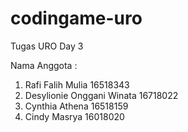 # codingame-uro
Tugas URO Day 3

Nama Anggota :
1. Rafi Falih Mulia 16518343
2. Desylionie Onggani Winata 16718022
3. Cynthia Athena 16518159
4. Cindy Masrya 16018020
